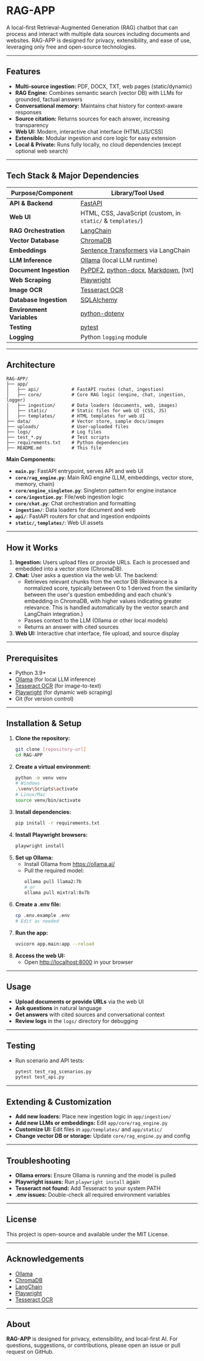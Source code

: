 # RAG-APP

A local-first Retrieval-Augmented Generation (RAG) chatbot that can process and interact with multiple data sources including documents and websites. RAG-APP is designed for privacy, extensibility, and ease of use, leveraging only free and open-source technologies.

---

## Features

- **Multi-source ingestion:** PDF, DOCX, TXT, web pages (static/dynamic)
- **RAG Engine:** Combines semantic search (vector DB) with LLMs for grounded, factual answers
- **Conversational memory:** Maintains chat history for context-aware responses
- **Source citation:** Returns sources for each answer, increasing transparency
- **Web UI:** Modern, interactive chat interface (HTML/JS/CSS)
- **Extensible:** Modular ingestion and core logic for easy extension
- **Local & Private:** Runs fully locally, no cloud dependencies (except optional web search)

---

## Tech Stack & Major Dependencies

| Purpose/Component         | Library/Tool Used                                      |
|--------------------------|--------------------------------------------------------|
| **API & Backend**        | [FastAPI](https://fastapi.tiangolo.com/)               |
| **Web UI**               | HTML, CSS, JavaScript (custom, in `static/` & `templates/`) |
| **RAG Orchestration**    | [LangChain](https://www.langchain.com/)                |
| **Vector Database**      | [ChromaDB](https://www.trychroma.com/)                 |
| **Embeddings**           | [Sentence Transformers](https://www.sbert.net/) via LangChain |
| **LLM Inference**        | [Ollama](https://ollama.ai/) (local LLM runtime)       |
| **Document Ingestion**   | [PyPDF2](https://pypi.org/project/PyPDF2/), [python-docx](https://python-docx.readthedocs.io/), [Markdown](https://python-markdown.github.io/), [txt] |
| **Web Scraping**         | [Playwright](https://playwright.dev/python/)           |
| **Image OCR**            | [Tesseract OCR](https://github.com/tesseract-ocr/tesseract) |
| **Database Ingestion**   | [SQLAlchemy](https://www.sqlalchemy.org/)    |
| **Environment Variables**| [python-dotenv](https://pypi.org/project/python-dotenv/) |
| **Testing**              | [pytest](https://docs.pytest.org/)                     |
| **Logging**              | Python `logging` module                                |

---

## Architecture

```
RAG-APP/
├── app/
│   ├── api/            # FastAPI routes (chat, ingestion)
│   ├── core/           # Core RAG logic (engine, chat, ingestion, logger)
│   ├── ingestion/      # Data loaders (documents, web, images)
│   ├── static/         # Static files for web UI (CSS, JS)
│   ├── templates/      # HTML templates for web UI
├── data/               # Vector store, sample docs/images
├── uploads/            # User-uploaded files
├── logs/               # Log files
├── test_*.py           # Test scripts
├── requirements.txt    # Python dependencies
├── README.md           # This file
```

**Main Components:**
- **`main.py`**: FastAPI entrypoint, serves API and web UI
- **`core/rag_engine.py`**: Main RAG engine (LLM, embeddings, vector store, memory, chain)
- **`core/engine_singleton.py`**: Singleton pattern for engine instance
- **`core/ingestion.py`**: File/web ingestion logic
- **`core/chat.py`**: Chat orchestration and formatting
- **`ingestion/`**: Data loaders for document and web
- **`api/`**: FastAPI routers for chat and ingestion endpoints
- **`static/`, `templates/`**: Web UI assets

---

## How it Works

1. **Ingestion:** Users upload files or provide URLs. Each is processed and embedded into a vector store (ChromaDB).
2. **Chat:** User asks a question via the web UI. The backend:
   - Retrieves relevant chunks from the vector DB (Relevance is a normalized score, typically between 0 to 1 derived from the similarity between the user's question embedding and each chunk's embedding in ChromaDB, with higher values indicating greater relevance. This is handled automatically by the vector search and LangChain integration.)
   - Passes context to the LLM (Ollama or other local models)
   - Returns an answer with cited sources
3. **Web UI:** Interactive chat interface, file upload, and source display

---

## Prerequisites

- Python 3.9+
- [Ollama](https://ollama.ai/) (for local LLM inference)
- [Tesseract OCR](https://github.com/UB-Mannheim/tesseract/wiki) (for image-to-text)
- [Playwright](https://playwright.dev/python/) (for dynamic web scraping)
- Git (for version control)

---

## Installation & Setup

1. **Clone the repository:**
   ```bash
   git clone [repository-url]
   cd RAG-APP
   ```
2. **Create a virtual environment:**
   ```bash
   python -m venv venv
   # Windows
   .\venv\Scripts\activate
   # Linux/Mac
   source venv/bin/activate
   ```
3. **Install dependencies:**
   ```bash
   pip install -r requirements.txt
   ```
4. **Install Playwright browsers:**
   ```bash
   playwright install
   ```
5. **Set up Ollama:**
   - Install Ollama from https://ollama.ai/
   - Pull the required model:
     ```bash
     ollama pull llama2:7b
     # or
     ollama pull mixtral:8x7b
     ```
6. **Create a .env file:**
   ```bash
   cp .env.example .env
   # Edit as needed
   ```
7. **Run the app:**
   ```bash
   uvicorn app.main:app --reload
   ```
8. **Access the web UI:**
   - Open [http://localhost:8000](http://localhost:8000) in your browser

---

## Usage

- **Upload documents or provide URLs** via the web UI
- **Ask questions** in natural language
- **Get answers** with cited sources and conversational context
- **Review logs** in the `logs/` directory for debugging

---

## Testing

- Run scenario and API tests:
  ```bash
  pytest test_rag_scenarios.py
  pytest test_api.py
  ```

---

## Extending & Customization

- **Add new loaders:** Place new ingestion logic in `app/ingestion/`
- **Add new LLMs or embeddings:** Edit `app/core/rag_engine.py`
- **Customize UI:** Edit files in `app/templates/` and `app/static/`
- **Change vector DB or storage:** Update `core/rag_engine.py` and config

---

## Troubleshooting

- **Ollama errors:** Ensure Ollama is running and the model is pulled
- **Playwright issues:** Run `playwright install` again
- **Tesseract not found:** Add Tesseract to your system PATH
- **.env issues:** Double-check all required environment variables

---

## License

This project is open-source and available under the MIT License.

---

## Acknowledgements

- [Ollama](https://ollama.ai/)
- [ChromaDB](https://www.trychroma.com/)
- [LangChain](https://www.langchain.com/)
- [Playwright](https://playwright.dev/)
- [Tesseract OCR](https://github.com/tesseract-ocr/tesseract)

---

## About

**RAG-APP** is designed for privacy, extensibility, and local-first AI. For questions, suggestions, or contributions, please open an issue or pull request on GitHub. 
